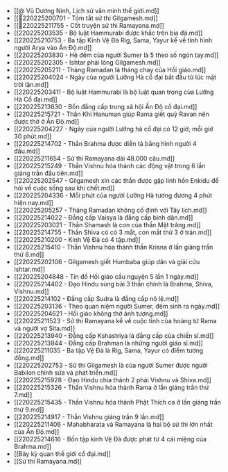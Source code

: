 - [[@ Vũ Dương Ninh, Lịch sử văn minh thế giới.md]]
- [[💬220225200701 - Tóm tắt sử thi Gilgamesh.md]]
- [[💬220225211755 - Cốt truyện sử thi Ramayana.md]]
- [[220225203535 - Bộ luật Hammurabi được khắc trên bia đá.md]]
- [[220225210753 - Ba tập Kinh Vệ Đà Rig, Sama, Yayur kể về tình hình người Arya vào Ấn Độ.md]]
- [[220225203830 - Hệ đếm của người Sumer là 5 theo số ngón tay.md]]
- [[220225202305 - Ishtar phải lòng Gilgamesh.md]]
- [[220225205211 - Tháng Ramadan là tháng chay của Hồi giáo.md]]
- [[220225204024 - Ngày của người Lưỡng Hà cổ đại bắt đầu từ lúc mặt trời lặn.md]]
- [[220225203411 - Bộ luật Hammurabi là bộ luật quan trọng của Lưỡng Hà Cổ đại.md]]
- [[220225213630 - Bốn đẳng cấp trong xã hội Ấn Độ cổ đại.md]]
- [[220225215721 - Thần Khỉ Hanuman giúp Rama giết quỷ Ravan nên được thờ ở Ấn Độ.md]]
- [[220225204227 - Ngày của người Lưỡng hà cổ đại có 12 giờ, mỗi giờ 30 phút.md]]
- [[220225214702 - Thần Brahma được diễn tả bằng hình người 4 đầu.md]]
- [[220225211654 - Sử thi Ramayana dài 48.000 câu.md]]
- [[220225215249 - Thần Vishnu hóa thành các động vật trong 6 lần giáng trần đầu tiên.md]]
- [[220225202547 - Gilgamesh xin các thần được gặp linh hồn Enkidu để hỏi về cuộc sống sau khi chết.md]]
- [[220225204336 - Mỗi phút của người Lưỡng Hà tương đương 4 phút hiện nay.md]]
- [[220225205257 - Tháng Ramadan không cố định với Tây lịch.md]]
- [[220225214022 - Đẳng cấp Vaisya là đẳng cấp bình dân.md]]
- [[220225203021 - Thần Shamash là con của thần Mặt trăng.md]]
- [[220225214755 - Thần Shiva có có 3 mắt, con mắt thứ 3 ở trán.md]]
- [[220225210200 - Kinh Vệ Đà có 4 tập.md]]
- [[220225215410 - Thần Vishnu hóa thành thần Krisna ở lần giáng trần thứ 8.md]]
- [[220225202106 - Gilgamesh giết Humbaba giúp dân và giải cứu Ishtar.md]]
- [[220225204848 - Tín đồ Hồi giáo cầu nguyện 5 lần 1 ngày.md]]
- [[220225214402 - Đạo Hindu sùng bái 3 thần chính là Brahma, Shiva, Vishnu.md]]
- [[220225214102 - Đẳng cấp Sudra là đẳng cấp nô lệ.md]]
- [[220225203136 - Theo quan niệm người Sumer, đêm sinh ra ngày.md]]
- [[220225204621 - Hồi giáo không thờ ảnh tượng.md]]
- [[220225211523 - Sử thi Ramayana kể về cuộc tình của hoàng tử Rama và người vợ Sita.md]]
- [[220225213940 - Đẳng cấp Kshastriya là đẳng cấp của chiến sĩ.md]]
- [[220225213844 - Đẳng cấp Brahman là những người giáo sĩ.md]]
- [[220225211035 - Ba tập Vệ Đà là Rig, Sama, Yayur có điểm tương đồng.md]]
- [[220225202753 - Sử thi Gilgamesh là của người Sumer được người Babilon chỉnh sửa và phát triển.md]]
- [[220225215928 - Đạo Hindu chia thành 2 phái Vishnu và Shiva.md]]
- [[220225215326 - Thần Vishnu hóa thành Rama ở lần giáng trần thứ 7.md]]
- [[220225215435 - Thần Vishnu hóa thành Phật Thích ca ở lần giáng trần thứ 9.md]]
- [[220225214917 - Thần Vishnu giáng trần 9 lần.md]]
- [[220225211406 - Mahabharata và Ramayana là hai bộ sử thi lớn nhất của Ấn Độ.md]]
- [[220225214616 - Bốn tập kinh Vệ Đà được phát từ 4 cái miệng của Brahma.md]]
- [[Bảy kỳ quan thế giới cổ đại.md]]
- [[Sử thi Ramayana.md]]
